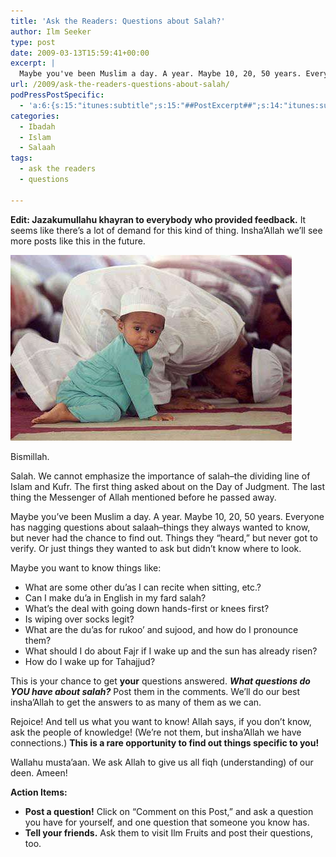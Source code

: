 ```yaml
---
title: 'Ask the Readers: Questions about Salah?'
author: Ilm Seeker
type: post
date: 2009-03-13T15:59:41+00:00
excerpt: |
  Maybe you've been Muslim a day. A year. Maybe 10, 20, 50 years. Everyone has nagging questions about salaah--things they always wanted to know, but never had the chance to find out. Things they "heard," but never got to verify. Or just things they wanted to ask but didn't know where to look. This is your chance to get YOUR questions answered. What questions do YOU have about salah?
url: /2009/ask-the-readers-questions-about-salah/
podPressPostSpecific:
  - 'a:6:{s:15:"itunes:subtitle";s:15:"##PostExcerpt##";s:14:"itunes:summary";s:15:"##PostExcerpt##";s:15:"itunes:keywords";s:17:"##WordPressCats##";s:13:"itunes:author";s:10:"##Global##";s:15:"itunes:explicit";s:2:"No";s:12:"itunes:block";s:2:"No";}'
categories:
  - Ibadah
  - Islam
  - Salaah
tags:
  - ask the readers
  - questions

---
```

**Edit: Jazakumullahu khayran to everybody who provided feedback.** It seems like there&#8217;s a lot of demand for this kind of thing. Insha&#8217;Allah we&#8217;ll see more posts like this in the future.

<img src="/wp-content/uploads/sujood.jpg" alt="man prostrating on his face" title="sujood" class="alignnone size-full wp-image-852" />

Bismillah.

Salah. We cannot emphasize the importance of salah&#8211;the dividing line of Islam and Kufr. The first thing asked about on the Day of Judgment. The last thing the Messenger of Allah mentioned before he passed away.

Maybe you&#8217;ve been Muslim a day. A year. Maybe 10, 20, 50 years. Everyone has nagging questions about salaah&#8211;things they always wanted to know, but never had the chance to find out. Things they &#8220;heard,&#8221; but never got to verify. Or just things they wanted to ask but didn&#8217;t know where to look.

Maybe you want to know things like:

  * What are some other du&#8217;as I can recite when sitting, etc.?
  * Can I make du&#8217;a in English in my fard salah?
  * What&#8217;s the deal with going down hands-first or knees first?
  * Is wiping over socks legit?
  * What are the du&#8217;as for rukoo&#8217; and sujood, and how do I pronounce them?
  * What should I do about Fajr if I wake up and the sun has already risen?
  * How do I wake up for Tahajjud?

This is your chance to get **your** questions answered. **_What questions do YOU have about salah?_** Post them in the comments. We&#8217;ll do our best insha&#8217;Allah to get the answers to as many of them as we can.

Rejoice! And tell us what you want to know! Allah says, if you don&#8217;t know, ask the people of knowledge! (We&#8217;re not them, but insha&#8217;Allah we have connections.) **This is a rare opportunity to find out things specific to you!**

Wallahu musta&#8217;aan. We ask Allah to give us all fiqh (understanding) of our deen. Ameen!

**Action Items:**

  * **Post a question!** Click on &#8220;Comment on this Post,&#8221; and ask a question you have for yourself, and one question that someone you know has.
  * **Tell your friends.** Ask them to visit Ilm Fruits and post their questions, too.